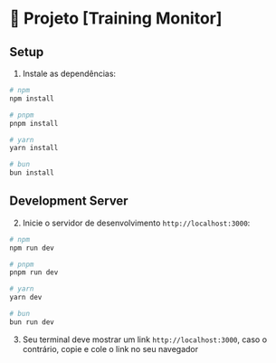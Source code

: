 # 🚀 Projeto [Training Monitor]

## Setup

1. Instale as dependências:


```bash
# npm
npm install

# pnpm
pnpm install

# yarn
yarn install

# bun
bun install
```

## Development Server

2. Inicie o servidor de desenvolvimento `http://localhost:3000`:

```bash
# npm
npm run dev

# pnpm
pnpm run dev

# yarn
yarn dev

# bun
bun run dev
```

3. Seu terminal deve mostrar um link `http://localhost:3000`, caso o contrário, copie e cole o link no seu navegador